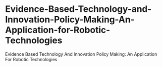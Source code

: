 # Evidence-Based-Technology-and-Innovation-Policy-Making-An-Application-for-Robotic-Technologies
Evidence Based Technology And Innovation Policy Making: An Application For Robotic Technologies
